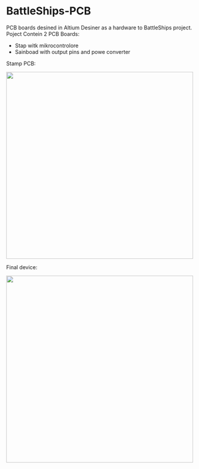 # BattleShips-PCB
PCB boards desined in Altium Desiner as a hardware to BattleShips project. 
Poject Contein 2 PCB Boards:
- Stap witk mikrocontrolore 
- Sainboad with output pins and powe converter



Stamp PCB:

<img src="https://github.com/szczepankozdeba/BattleShips-PCB/assets/48669369/c997fd99-cc9c-4aa1-a1e6-464ed03ac09a" width="500">  





Final device:

<img src="https://github.com/szczepankozdeba/BattleShips-PCB/assets/48669369/4484a9fe-e395-47db-a4c3-e15fdfd15b6f" width="500">
